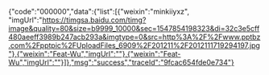 {"code":"000000","data":{"list":[{"weixin":"minkiiyxz", "imgUrl":"https://timgsa.baidu.com/timg?image&quality=80&size=b9999_10000&sec=1547854198323&di=32c3e5cff480aeeff3989b247acb293a&imgtype=0&src=http%3A%2F%2Fwww.pptbz.com%2Fpptpic%2FUploadFiles_6909%2F201211%2F2012111719294197.jpg"},{"weixin":"Feat-Wu","imgUrl":""},{"weixin":"Feat-Wu","imgUrl":""}]},"msg":"success","traceId":"9fcac654fde0e734"}
